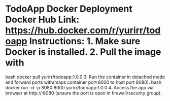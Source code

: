 # TodoApp Docker Deployment Docker Hub Link: https://hub.docker.com/r/yurirr/todoapp Instructions: 1. Make sure Docker is installed. 2. Pull the image with
bash
docker pull yurirr/todoapp:1.0.0
3. Run the container in detached mode and forward ports with(maps container port 8000 to host port 8080).
bash
docker run -d -p 8080:8000 yurirr/todoapp:1.0.0
4. Access the app via browser at http://<host-ip>:8080 (ensure the port is open in firewall/security group).
